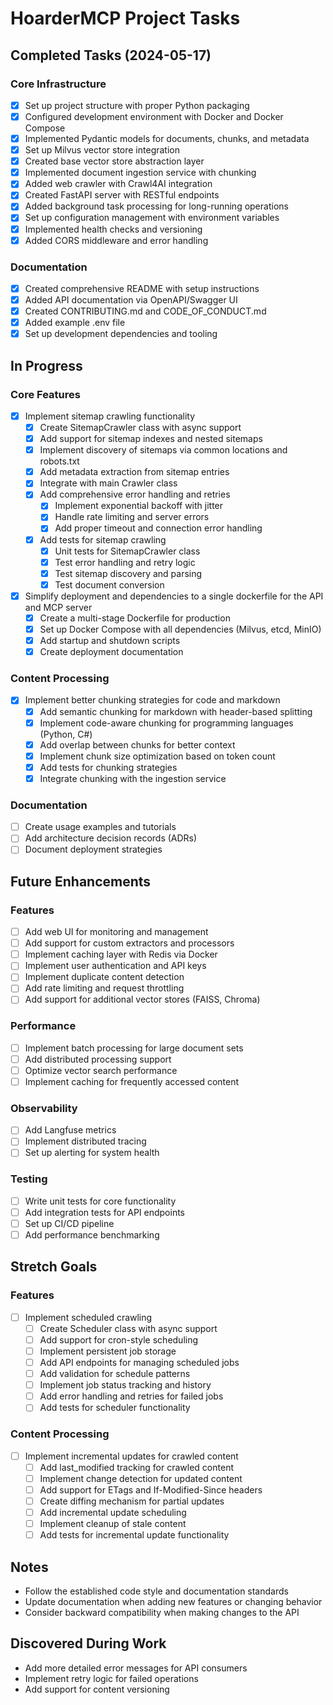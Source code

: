 # HoarderMCP Project Tasks

## Completed Tasks (2024-05-17)

### Core Infrastructure
- [x] Set up project structure with proper Python packaging
- [x] Configured development environment with Docker and Docker Compose
- [x] Implemented Pydantic models for documents, chunks, and metadata
- [x] Set up Milvus vector store integration
- [x] Created base vector store abstraction layer
- [x] Implemented document ingestion service with chunking
- [x] Added web crawler with Crawl4AI integration
- [x] Created FastAPI server with RESTful endpoints
- [x] Added background task processing for long-running operations
- [x] Set up configuration management with environment variables
- [x] Implemented health checks and versioning
- [x] Added CORS middleware and error handling

### Documentation
- [x] Created comprehensive README with setup instructions
- [x] Added API documentation via OpenAPI/Swagger UI
- [x] Created CONTRIBUTING.md and CODE_OF_CONDUCT.md
- [x] Added example .env file
- [x] Set up development dependencies and tooling

## In Progress

### Core Features
- [x] Implement sitemap crawling functionality
  - [x] Create SitemapCrawler class with async support
  - [x] Add support for sitemap indexes and nested sitemaps
  - [x] Implement discovery of sitemaps via common locations and robots.txt
  - [x] Add metadata extraction from sitemap entries
  - [x] Integrate with main Crawler class
  - [x] Add comprehensive error handling and retries
    - [x] Implement exponential backoff with jitter
    - [x] Handle rate limiting and server errors
    - [x] Add proper timeout and connection error handling
  - [x] Add tests for sitemap crawling
    - [x] Unit tests for SitemapCrawler class
    - [x] Test error handling and retry logic
    - [x] Test sitemap discovery and parsing
    - [x] Test document conversion
- [x] Simplify deployment and dependencies to a single dockerfile for the API and MCP server
  - [x] Create a multi-stage Dockerfile for production
  - [x] Set up Docker Compose with all dependencies (Milvus, etcd, MinIO)
  - [x] Add startup and shutdown scripts
  - [x] Create deployment documentation

### Content Processing
- [x] Implement better chunking strategies for code and markdown
  - [x] Add semantic chunking for markdown with header-based splitting
  - [x] Implement code-aware chunking for programming languages (Python, C#)
  - [x] Add overlap between chunks for better context
  - [x] Implement chunk size optimization based on token count
  - [x] Add tests for chunking strategies
  - [x] Integrate chunking with the ingestion service

### Documentation
- [ ] Create usage examples and tutorials
- [ ] Add architecture decision records (ADRs)
- [ ] Document deployment strategies

## Future Enhancements

### Features
- [ ] Add web UI for monitoring and management
- [ ] Add support for custom extractors and processors
- [ ] Implement caching layer with Redis via Docker
- [ ] Implement user authentication and API keys
- [ ] Implement duplicate content detection
- [ ] Add rate limiting and request throttling
- [ ] Add support for additional vector stores (FAISS, Chroma)

### Performance
- [ ] Implement batch processing for large document sets
- [ ] Add distributed processing support
- [ ] Optimize vector search performance
- [ ] Implement caching for frequently accessed content

### Observability
- [ ] Add Langfuse metrics
- [ ] Implement distributed tracing
- [ ] Set up alerting for system health

### Testing
- [ ] Write unit tests for core functionality
- [ ] Add integration tests for API endpoints
- [ ] Set up CI/CD pipeline
- [ ] Add performance benchmarking

## Stretch Goals

### Features
- [ ] Implement scheduled crawling
  - [ ] Create Scheduler class with async support
  - [ ] Add support for cron-style scheduling
  - [ ] Implement persistent job storage
  - [ ] Add API endpoints for managing scheduled jobs
  - [ ] Add validation for schedule patterns
  - [ ] Implement job status tracking and history
  - [ ] Add error handling and retries for failed jobs
  - [ ] Add tests for scheduler functionality

### Content Processing
- [ ] Implement incremental updates for crawled content
  - [ ] Add last_modified tracking for crawled content
  - [ ] Implement change detection for updated content
  - [ ] Add support for ETags and If-Modified-Since headers
  - [ ] Create diffing mechanism for partial updates
  - [ ] Add incremental update scheduling
  - [ ] Implement cleanup of stale content
  - [ ] Add tests for incremental update functionality

## Notes
- Follow the established code style and documentation standards
- Update documentation when adding new features or changing behavior
- Consider backward compatibility when making changes to the API

## Discovered During Work
- Add more detailed error messages for API consumers
- Implement retry logic for failed operations
- Add support for content versioning
